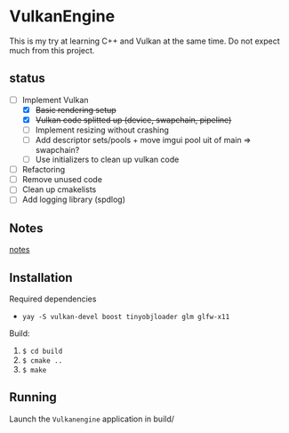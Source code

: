 # VulkanEngine

This is my try at learning C++ and Vulkan at the same time. Do not expect much from this project.

## status
- [ ] Implement Vulkan
  - [x] ~~Basic rendering setup~~
  - [x] ~~Vulkan code splitted up (device, swapchain, pipeline)~~
  - [ ] Implement resizing without crashing  
  - [ ] Add descriptor sets/pools + move imgui pool uit of main => swapchain?
  - [ ] Use initializers to clean up vulkan code
- [ ]  Refactoring
  - [ ] Remove unused code
  - [ ] Clean up cmakelists
- [ ] Add logging library (spdlog)

## Notes
[notes](./NOTES.md)

## Installation

Required dependencies
- `yay -S vulkan-devel boost tinyobjloader glm glfw-x11`

Build:
1. `$ cd build`
2. `$ cmake ..`
3. `$ make`

## Running

Launch the `Vulkanengine` application in build/
